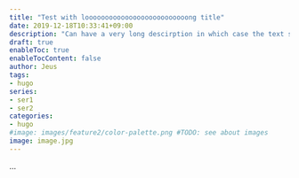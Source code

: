 ```yaml
---
title: "Test with loooooooooooooooooooooooooong title"
date: 2019-12-18T10:33:41+09:00
description: "Can have a very long descirption in which case the text should be cut before the end as we don't want the whole page to be messed up because of a long descirption. It can be annoying and ruiin the layout, even if it should not happen."
draft: true
enableToc: true
enableTocContent: false
author: Jeus
tags:
- hugo
series:
- ser1
- ser2
categories:
- hugo
#image: images/feature2/color-palette.png #TODO: see about images
image: image.jpg
---
```


...
